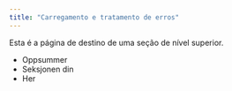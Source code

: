 ```yaml
---
title: "Carregamento e tratamento de erros"
---
```


Esta é a página de destino de uma seção de nível superior.

* Oppsummer
* Seksjonen din
* Her
